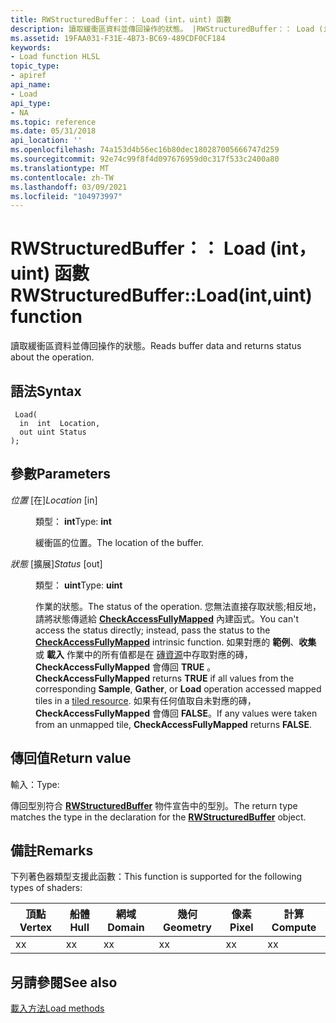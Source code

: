 ```yaml
---
title: RWStructuredBuffer：： Load (int，uint) 函數
description: 讀取緩衝區資料並傳回操作的狀態。 |RWStructuredBuffer：： Load (int，uint) 函數
ms.assetid: 19FAA031-F31E-4B73-BC69-489CDF0CF184
keywords:
- Load function HLSL
topic_type:
- apiref
api_name:
- Load
api_type:
- NA
ms.topic: reference
ms.date: 05/31/2018
api_location: ''
ms.openlocfilehash: 74a153d4b56ec16b80dec180287005666747d259
ms.sourcegitcommit: 92e74c99f8f4d097676959d0c317f533c2400a80
ms.translationtype: MT
ms.contentlocale: zh-TW
ms.lasthandoff: 03/09/2021
ms.locfileid: "104973997"
---
```

# <a name="rwstructuredbufferloadintuint-function"></a><span data-ttu-id="b7acf-105">RWStructuredBuffer：： Load (int，uint) 函數</span><span class="sxs-lookup"><span data-stu-id="b7acf-105">RWStructuredBuffer::Load(int,uint) function</span></span>

<span data-ttu-id="b7acf-106">讀取緩衝區資料並傳回操作的狀態。</span><span class="sxs-lookup"><span data-stu-id="b7acf-106">Reads buffer data and returns status about the operation.</span></span>

## <a name="syntax"></a><span data-ttu-id="b7acf-107">語法</span><span class="sxs-lookup"><span data-stu-id="b7acf-107">Syntax</span></span>


``` syntax
 Load(
  in  int  Location,
  out uint Status
);
```



## <a name="parameters"></a><span data-ttu-id="b7acf-108">參數</span><span class="sxs-lookup"><span data-stu-id="b7acf-108">Parameters</span></span>

<dl> <dt>

<span data-ttu-id="b7acf-109">*位置* \[在\]</span><span class="sxs-lookup"><span data-stu-id="b7acf-109">*Location* \[in\]</span></span>
</dt> <dd>

<span data-ttu-id="b7acf-110">類型： **int**</span><span class="sxs-lookup"><span data-stu-id="b7acf-110">Type: **int**</span></span>

<span data-ttu-id="b7acf-111">緩衝區的位置。</span><span class="sxs-lookup"><span data-stu-id="b7acf-111">The location of the buffer.</span></span>

</dd> <dt>

<span data-ttu-id="b7acf-112">*狀態* \[擴展\]</span><span class="sxs-lookup"><span data-stu-id="b7acf-112">*Status* \[out\]</span></span>
</dt> <dd>

<span data-ttu-id="b7acf-113">類型： **uint**</span><span class="sxs-lookup"><span data-stu-id="b7acf-113">Type: **uint**</span></span>

<span data-ttu-id="b7acf-114">作業的狀態。</span><span class="sxs-lookup"><span data-stu-id="b7acf-114">The status of the operation.</span></span> <span data-ttu-id="b7acf-115">您無法直接存取狀態;相反地，請將狀態傳遞給 [**CheckAccessFullyMapped**](checkaccessfullymapped.md) 內建函式。</span><span class="sxs-lookup"><span data-stu-id="b7acf-115">You can't access the status directly; instead, pass the status to the [**CheckAccessFullyMapped**](checkaccessfullymapped.md) intrinsic function.</span></span> <span data-ttu-id="b7acf-116">如果對應的 **範例**、**收集** 或 **載入** 作業中的所有值都是在 [磚資源](/windows/desktop/direct3d11/direct3d-11-2-features)中存取對應的磚， **CheckAccessFullyMapped** 會傳回 **TRUE** 。</span><span class="sxs-lookup"><span data-stu-id="b7acf-116">**CheckAccessFullyMapped** returns **TRUE** if all values from the corresponding **Sample**, **Gather**, or **Load** operation accessed mapped tiles in a [tiled resource](/windows/desktop/direct3d11/direct3d-11-2-features).</span></span> <span data-ttu-id="b7acf-117">如果有任何值取自未對應的磚， **CheckAccessFullyMapped** 會傳回 **FALSE**。</span><span class="sxs-lookup"><span data-stu-id="b7acf-117">If any values were taken from an unmapped tile, **CheckAccessFullyMapped** returns **FALSE**.</span></span>

</dd> </dl>

## <a name="return-value"></a><span data-ttu-id="b7acf-118">傳回值</span><span class="sxs-lookup"><span data-stu-id="b7acf-118">Return value</span></span>

<span data-ttu-id="b7acf-119">輸入：</span><span class="sxs-lookup"><span data-stu-id="b7acf-119">Type:</span></span>

<span data-ttu-id="b7acf-120">傳回型別符合 [**RWStructuredBuffer**](sm5-object-rwstructuredbuffer.md) 物件宣告中的型別。</span><span class="sxs-lookup"><span data-stu-id="b7acf-120">The return type matches the type in the declaration for the [**RWStructuredBuffer**](sm5-object-rwstructuredbuffer.md) object.</span></span>

## <a name="remarks"></a><span data-ttu-id="b7acf-121">備註</span><span class="sxs-lookup"><span data-stu-id="b7acf-121">Remarks</span></span>

<span data-ttu-id="b7acf-122">下列著色器類型支援此函數：</span><span class="sxs-lookup"><span data-stu-id="b7acf-122">This function is supported for the following types of shaders:</span></span>



| <span data-ttu-id="b7acf-123">頂點</span><span class="sxs-lookup"><span data-stu-id="b7acf-123">Vertex</span></span> | <span data-ttu-id="b7acf-124">船體</span><span class="sxs-lookup"><span data-stu-id="b7acf-124">Hull</span></span> | <span data-ttu-id="b7acf-125">網域</span><span class="sxs-lookup"><span data-stu-id="b7acf-125">Domain</span></span> | <span data-ttu-id="b7acf-126">幾何</span><span class="sxs-lookup"><span data-stu-id="b7acf-126">Geometry</span></span> | <span data-ttu-id="b7acf-127">像素</span><span class="sxs-lookup"><span data-stu-id="b7acf-127">Pixel</span></span> | <span data-ttu-id="b7acf-128">計算</span><span class="sxs-lookup"><span data-stu-id="b7acf-128">Compute</span></span> |
|--------|------|--------|----------|-------|---------|
| <span data-ttu-id="b7acf-129">x</span><span class="sxs-lookup"><span data-stu-id="b7acf-129">x</span></span>      | <span data-ttu-id="b7acf-130">x</span><span class="sxs-lookup"><span data-stu-id="b7acf-130">x</span></span>    | <span data-ttu-id="b7acf-131">x</span><span class="sxs-lookup"><span data-stu-id="b7acf-131">x</span></span>      | <span data-ttu-id="b7acf-132">x</span><span class="sxs-lookup"><span data-stu-id="b7acf-132">x</span></span>        | <span data-ttu-id="b7acf-133">x</span><span class="sxs-lookup"><span data-stu-id="b7acf-133">x</span></span>     | <span data-ttu-id="b7acf-134">x</span><span class="sxs-lookup"><span data-stu-id="b7acf-134">x</span></span>       |



 

## <a name="see-also"></a><span data-ttu-id="b7acf-135">另請參閱</span><span class="sxs-lookup"><span data-stu-id="b7acf-135">See also</span></span>

<dl> <dt>

[<span data-ttu-id="b7acf-136">載入方法</span><span class="sxs-lookup"><span data-stu-id="b7acf-136">Load methods</span></span>](rwstructuredbuffer-load.md)
</dt> </dl>

 

 

